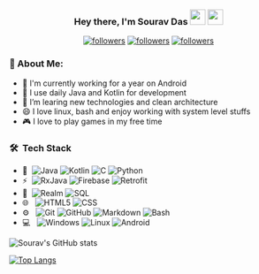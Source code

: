 <h3 align="center">Hey there, I'm Sourav Das <img src="https://media.giphy.com/media/hvRJCLFzcasrR4ia7z/giphy.gif" width="28"> <img src="https://emojis.slackmojis.com/emojis/images/1531849430/4246/blob-sunglasses.gif?1531849430" width="28"/></h3>

<p align="center">
  <a href="https://twitter.com/esarvesrv"><img alt="followers" title="Follow me on Twitter" src="https://img.shields.io/twitter/follow/esarvesrv?color=blue&label=Twitter&logo=twitter&logoColor=white&style=for-the-badge"/></a>
  <a href="https://github.com/Esarve"><img alt="followers" title="Follow me on Github" src="https://img.shields.io/github/followers/esarve?label=Github&logo=github&style=for-the-badge"/></a>
  <a href="https://www.linkedin.com/in/srvsourav/"><img alt="followers" title="Linked In" src="https://img.shields.io/badge/LinkedIn-0077B5?style=for-the-badge&logo=linkedin&logoColor=white"/></a>
</p>

### 🤵 About Me:
- 🏦 I'm currently working for a year on Android
- 🤔 I use daily Java and Kotlin for development
- 🌱 I’m learing new technologies and clean architecture
- 😄 I love linux, bash and enjoy working with system level stuffs
- 🎮 I love to play games in my free time

<h3> 🛠 &nbsp;Tech Stack</h3>

- :space_invader:&nbsp;
  ![Java](https://img.shields.io/badge/Java-316192?style=for-the-badge&logo=java&logoColor=white) 
  ![Kotlin](https://img.shields.io/badge/Kotlin-8048c5?style=for-the-badge&logo=Kotlin&logoColor=white) 
  ![C](https://img.shields.io/badge/C-000000?style=for-the-badge&logo=c&logoColor=white) 
  ![Python](https://img.shields.io/badge/Python-14354C?style=for-the-badge&logo=python&logoColor=white)
- ⚡&nbsp;
  ![RxJava](https://img.shields.io/badge/RXJava-e63f92?style=for-the-badge&logo=reactivex&logoColor=white)
  ![Firebase](https://img.shields.io/badge/Firebase-f7a212?style=for-the-badge&logo=firebase&logoColor=white)
  ![Retrofit](https://img.shields.io/badge/Retrofit-48b983?style=for-the-badge&logo=square&logoColor=white)
- 📂&nbsp;
  ![Realm](https://img.shields.io/badge/RealmDB-0c1e27?style=for-the-badge&logo=realm&logoColor=white)
  ![SQL](https://img.shields.io/badge/SQLite-006ec0?style=for-the-badge&logo=sqlite&logoColor=white)
- 🌐 &nbsp;
  ![HTML5](https://img.shields.io/badge/HTML5-E34F26?style=for-the-badge&logo=html5&logoColor=white)
  ![CSS](https://img.shields.io/badge/CSS-239120?&style=for-the-badge&logo=css3&logoColor=white)
- ⚙️ &nbsp;
  ![Git](https://img.shields.io/badge/Git-F05032?style=for-the-badge&logo=git&logoColor=white)
  ![GitHub](https://img.shields.io/badge/GitHub-100000?style=for-the-badge&logo=github&logoColor=white)
  ![Markdown](https://img.shields.io/badge/Markdown-000000?style=for-the-badge&logo=markdown&logoColor=white)
  ![Bash](https://img.shields.io/badge/Shell_Script-121011?style=for-the-badge&logo=gnu-bash&logoColor=white)
- 💻 &nbsp;
  ![Windows](https://img.shields.io/badge/Windows-0078D6?style=for-the-badge&logo=windows&logoColor=white)
  ![Linux](https://img.shields.io/badge/Linux-000000?style=for-the-badge&logo=linux&logoColor=white)
  ![Android](https://img.shields.io/badge/Android-3ddb84?style=for-the-badge&logo=android&logoColor=white)

![Sourav's GitHub stats](https://github-readme-stats.vercel.app/api?username=Esarve&show_icons=true&theme=tokyonight)&nbsp;

[![Top Langs](https://github-readme-stats.vercel.app/api/top-langs/?username=anuraghazra&layout=compact)](https://github.com/anuraghazra/github-readme-stats)

